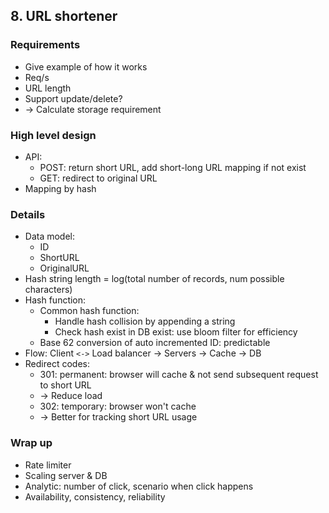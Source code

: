 ## 8. URL shortener
### Requirements
- Give example of how it works
- Req/s
- URL length
- Support update/delete?
- -> Calculate storage requirement
### High level design
- API:
  - POST: return short URL, add short-long URL mapping if not exist
  - GET: redirect to original URL
- Mapping by hash
### Details
- Data model:
  - ID
  - ShortURL
  - OriginalURL
- Hash string length = log(total number of records, num possible characters)
- Hash function:
  - Common hash function:
    - Handle hash collision by appending a string
    - Check hash exist in DB exist: use bloom filter for efficiency
  - Base 62 conversion of auto incremented ID: predictable
- Flow: Client `<->` Load balancer -> Servers -> Cache -> DB
- Redirect codes:
  - 301: permanent: browser will cache & not send subsequent request to short URL
  - -> Reduce load
  - 302: temporary: browser won't cache
  - -> Better for tracking short URL usage
### Wrap up
- Rate limiter
- Scaling server & DB
- Analytic: number of click, scenario when click happens
- Availability, consistency, reliability